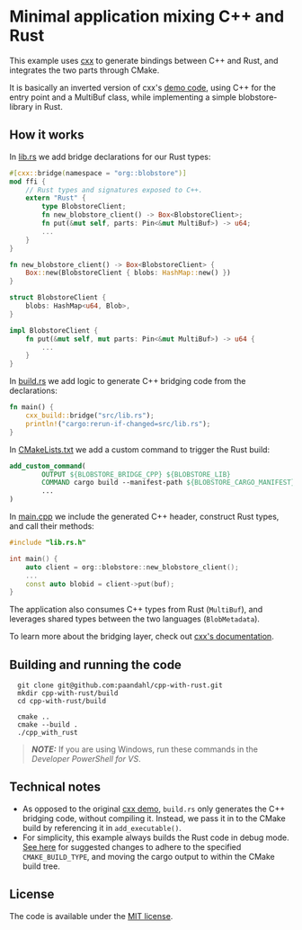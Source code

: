 # Minimal application mixing C++ and Rust

This example uses [cxx](https://github.com/dtolnay/cxx) 
to generate bindings between
C++ and Rust, and integrates the two parts through CMake.

It is basically an inverted version of cxx's 
[demo code](https://github.com/dtolnay/cxx/tree/master/demo),
using C++ for the entry point and a MultiBuf class, while 
implementing a simple blobstore-library in Rust.

## How it works

In [lib.rs](src/lib.rs) we add bridge declarations for our Rust types:

```rust
#[cxx::bridge(namespace = "org::blobstore")]
mod ffi {
    // Rust types and signatures exposed to C++.
    extern "Rust" {
        type BlobstoreClient;
        fn new_blobstore_client() -> Box<BlobstoreClient>;
        fn put(&mut self, parts: Pin<&mut MultiBuf>) -> u64;
        ...
    }
}

fn new_blobstore_client() -> Box<BlobstoreClient> {
    Box::new(BlobstoreClient { blobs: HashMap::new() })
}

struct BlobstoreClient {
    blobs: HashMap<u64, Blob>,
}

impl BlobstoreClient {
    fn put(&mut self, mut parts: Pin<&mut MultiBuf>) -> u64 {
        ...
    }
}
```

In [build.rs](build.rs) we add logic to generate C++ bridging code from the declarations:

```rust
fn main() {
    cxx_build::bridge("src/lib.rs");
    println!("cargo:rerun-if-changed=src/lib.rs");
}
```

In [CMakeLists.txt](CMakeLists.txt) we add a custom command to trigger the Rust build:

```cmake
add_custom_command(
        OUTPUT ${BLOBSTORE_BRIDGE_CPP} ${BLOBSTORE_LIB}
        COMMAND cargo build --manifest-path ${BLOBSTORE_CARGO_MANIFEST}
        ...
)
```

In [main.cpp](src/main.cpp) we include the generated C++ header, construct Rust types,
and call their methods:

```c++
#include "lib.rs.h"

int main() {
    auto client = org::blobstore::new_blobstore_client();
    ...
    const auto blobid = client->put(buf);
}
```

The application also consumes C++ types from Rust (`MultiBuf`), and leverages shared types between the two 
languages (`BlobMetadata`).

To learn more about the bridging layer, check out 
[cxx's documentation](https://cxx.rs/).

## Building and running the code

```shell
  git clone git@github.com:paandahl/cpp-with-rust.git
  mkdir cpp-with-rust/build
  cd cpp-with-rust/build

  cmake ..
  cmake --build .
  ./cpp_with_rust
```

> **_NOTE:_** If you are using Windows, run these commands in the 
> *Developer PowerShell for VS*.

## Technical notes

* As opposed to the original 
  [cxx demo](https://github.com/dtolnay/cxx/tree/master/demo),
  `build.rs` only generates the C++ bridging code, without
  compiling it. Instead, we pass it in to the CMake build
  by referencing it in `add_executable()`.
* For simplicity, this example always builds the Rust 
  code in debug mode. 
  [See here](https://github.com/paandahl/cpp-with-rust/compare/main...cargo-release-builds) 
  for suggested changes to adhere to the specified `CMAKE_BUILD_TYPE`, and 
  moving the cargo output to within the CMake build tree.

## License

The code is available under the [MIT license](https://opensource.org/licenses/MIT).